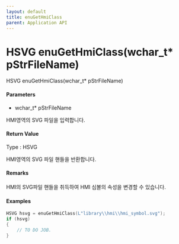 ```yaml
---
layout: default
title: enuGetHmiClass
parent: Application API
---
```

# HSVG enuGetHmiClass\(wchar\_t\* pStrFileName\)

HSVG enuGetHmiClass\(wchar\_t\* pStrFileName\)

#### Parameters

* wchar\_t\* pStrFileName

HMI영역의 SVG 파일을 입력합니다.

#### Return Value

Type : HSVG

HMI영역의 SVG 파일 핸들을 반환합니다.

#### Remarks

HMI의 SVG파일 핸들을 취득하여 HMI 심볼의 속성을 변경할 수 있습니다.

#### Examples

```cpp
HSVG hsvg = enuGetHmiClass(L"library\\hmi\\hmi_symbol.svg");
if (hsvg)
{
    // TO DO JOB.
}
```



